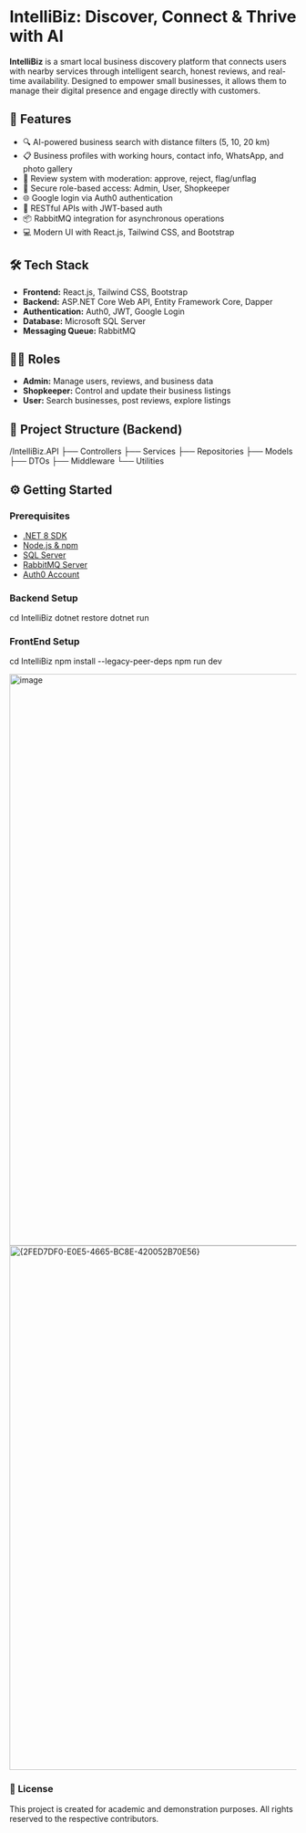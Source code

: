 # IntelliBiz: Discover, Connect & Thrive with AI

**IntelliBiz** is a smart local business discovery platform that connects users with nearby services through intelligent search, honest reviews, and real-time availability. Designed to empower small businesses, it allows them to manage their digital presence and engage directly with customers.

## 🚀 Features

- 🔍 AI-powered business search with distance filters (5, 10, 20 km)
- 📋 Business profiles with working hours, contact info, WhatsApp, and photo gallery
- 💬 Review system with moderation: approve, reject, flag/unflag
- 🔐 Secure role-based access: Admin, User, Shopkeeper
- 🌐 Google login via Auth0 authentication
- 📡 RESTful APIs with JWT-based auth
- 📦 RabbitMQ integration for asynchronous operations
- 💻 Modern UI with React.js, Tailwind CSS, and Bootstrap

## 🛠️ Tech Stack

- **Frontend:** React.js, Tailwind CSS, Bootstrap
- **Backend:** ASP.NET Core Web API, Entity Framework Core, Dapper
- **Authentication:** Auth0, JWT, Google Login
- **Database:** Microsoft SQL Server
- **Messaging Queue:** RabbitMQ

## 🧑‍💼 Roles

- **Admin:** Manage users, reviews, and business data
- **Shopkeeper:** Control and update their business listings
- **User:** Search businesses, post reviews, explore listings

## 📁 Project Structure (Backend)

/IntelliBiz.API
├── Controllers
├── Services
├── Repositories
├── Models
├── DTOs
├── Middleware
└── Utilities


## ⚙️ Getting Started

### Prerequisites

- [.NET 8 SDK](https://dotnet.microsoft.com/)
- [Node.js & npm](https://nodejs.org/)
- [SQL Server](https://www.microsoft.com/en-us/sql-server/)
- [RabbitMQ Server](https://www.rabbitmq.com/download.html)
- [Auth0 Account](https://auth0.com/)

### Backend Setup

cd IntelliBiz
dotnet restore
dotnet run

### FrontEnd Setup
cd IntelliBiz
npm install --legacy-peer-deps
npm run dev

<img width="1679" height="1002" alt="image" src="https://github.com/user-attachments/assets/1159ac1a-7f22-4b4c-bcc7-2c11baeb5e66" />

<img width="1680" height="919" alt="{2FED7DF0-E0E5-4665-BC8E-420052B70E56}" src="https://github.com/user-attachments/assets/7597a013-db7a-473f-9854-5c2a40b64e87" />

### 📃 License
This project is created for academic and demonstration purposes. All rights reserved to the respective contributors.
